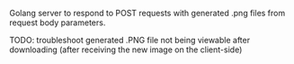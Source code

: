 Golang server to respond to POST requests with generated .png files from request body parameters.

TODO: troubleshoot generated .PNG file not being viewable after downloading (after receiving the new image on the client-side)